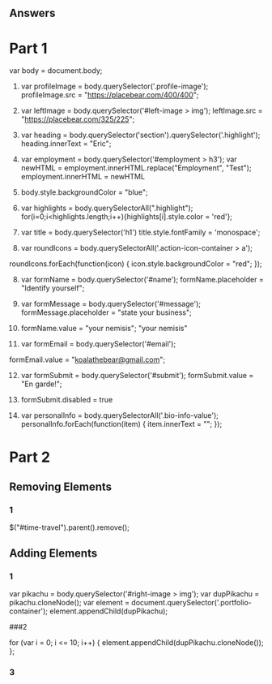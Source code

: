 ## Answers

# Part 1

var body = document.body;

1. var profileImage = body.querySelector('.profile-image');
  profileImage.src = "https://placebear.com/400/400";

1. var leftImage = body.querySelector('#left-image > img');
leftImage.src = "https://placebear.com/325/225";

2. var heading = body.querySelector('section').querySelector('.highlight');
  heading.innerText = "Eric";

3. var employment = body.querySelector('#employment > h3');
  var newHTML = employment.innerHTML.replace("Employment", "Test");
  employment.innerHTML = newHTML

4. body.style.backgroundColor = "blue";

5. var highlights = body.querySelectorAll(".highlight");
for(i=0;i<highlights.length;i++){highlights[i].style.color = 'red'};

6. var title = body.querySelector('h1')
title.style.fontFamily = 'monospace';

7. var roundIcons = body.querySelectorAll('.action-icon-container > a');

  roundIcons.forEach(function(icon) {
      icon.style.backgroundColor = "red";
  });

8. var formName = body.querySelector('#name');
  formName.placeholder = "Identify yourself";

9. var formMessage = body.querySelector('#message');
formMessage.placeholder = "state your business";

10. formName.value = "your nemisis";
"your nemisis"

11. var formEmail = body.querySelector('#email');

formEmail.value = "koalathebear@gmail.com";

12. var formSubmit = body.querySelector('#submit');
formSubmit.value = "En garde!";

13. formSubmit.disabled = true
14. var personalInfo = body.querySelectorAll('.bio-info-value');
personalInfo.forEach(function(item) {
    item.innerText = "";
});


# Part 2

## Removing Elements
### 1
$("#time-travel").parent().remove();

## Adding Elements
### 1
var pikachu = body.querySelector('#right-image > img');
var dupPikachu = pikachu.cloneNode();
var element = document.querySelector('.portfolio-container');
element.appendChild(dupPikachu);

###2

for (var i = 0; i <= 10; i++) {
    element.appendChild(dupPikachu.cloneNode());
};

### 3 
